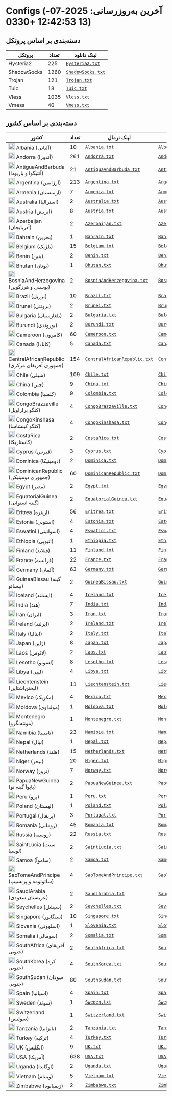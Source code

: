 # Configs (آخرین به‌روزرسانی: 2025-07-13 12:42:53 +0330)

## دسته‌بندی بر اساس پروتکل

| پروتکل | تعداد | لینک دانلود |
|---|---|---|
| Hysteria2 | 225 | [`Hysteria2.txt`](https://raw.githubusercontent.com/vpnclashfa-backup/ScrapeAndCategorize/refs/heads/main/output_configs/Hysteria2.txt) |
| ShadowSocks | 1260 | [`ShadowSocks.txt`](https://raw.githubusercontent.com/vpnclashfa-backup/ScrapeAndCategorize/refs/heads/main/output_configs/ShadowSocks.txt) |
| Trojan | 121 | [`Trojan.txt`](https://raw.githubusercontent.com/vpnclashfa-backup/ScrapeAndCategorize/refs/heads/main/output_configs/Trojan.txt) |
| Tuic | 18 | [`Tuic.txt`](https://raw.githubusercontent.com/vpnclashfa-backup/ScrapeAndCategorize/refs/heads/main/output_configs/Tuic.txt) |
| Vless | 1035 | [`Vless.txt`](https://raw.githubusercontent.com/vpnclashfa-backup/ScrapeAndCategorize/refs/heads/main/output_configs/Vless.txt) |
| Vmess | 40 | [`Vmess.txt`](https://raw.githubusercontent.com/vpnclashfa-backup/ScrapeAndCategorize/refs/heads/main/output_configs/Vmess.txt) |

## دسته‌بندی بر اساس کشور

| کشور | تعداد | لینک نرمال | لینک بیس۶۴ |
|---|---|---|---|
| <img src="https://flagcdn.com/w20/al.png" width="20"> Albania (آلبانی) | 10 | [`Albania.txt`](https://raw.githubusercontent.com/vpnclashfa-backup/ScrapeAndCategorize/refs/heads/main/output_configs/Albania.txt) | [`Albania.txt`](https://raw.githubusercontent.com/vpnclashfa-backup/ScrapeAndCategorize/refs/heads/main/output_base64_countries/Albania.txt) |
| <img src="https://flagcdn.com/w20/ad.png" width="20"> Andorra (آندورا) | 261 | [`Andorra.txt`](https://raw.githubusercontent.com/vpnclashfa-backup/ScrapeAndCategorize/refs/heads/main/output_configs/Andorra.txt) | [`Andorra.txt`](https://raw.githubusercontent.com/vpnclashfa-backup/ScrapeAndCategorize/refs/heads/main/output_base64_countries/Andorra.txt) |
| <img src="https://flagcdn.com/w20/ag.png" width="20"> AntiguaAndBarbuda (آنتیگوا و باربودا) | 21 | [`AntiguaAndBarbuda.txt`](https://raw.githubusercontent.com/vpnclashfa-backup/ScrapeAndCategorize/refs/heads/main/output_configs/AntiguaAndBarbuda.txt) | [`AntiguaAndBarbuda.txt`](https://raw.githubusercontent.com/vpnclashfa-backup/ScrapeAndCategorize/refs/heads/main/output_base64_countries/AntiguaAndBarbuda.txt) |
| <img src="https://flagcdn.com/w20/ar.png" width="20"> Argentina (آرژانتین) | 213 | [`Argentina.txt`](https://raw.githubusercontent.com/vpnclashfa-backup/ScrapeAndCategorize/refs/heads/main/output_configs/Argentina.txt) | [`Argentina.txt`](https://raw.githubusercontent.com/vpnclashfa-backup/ScrapeAndCategorize/refs/heads/main/output_base64_countries/Argentina.txt) |
| <img src="https://flagcdn.com/w20/am.png" width="20"> Armenia (ارمنستان) | 7 | [`Armenia.txt`](https://raw.githubusercontent.com/vpnclashfa-backup/ScrapeAndCategorize/refs/heads/main/output_configs/Armenia.txt) | [`Armenia.txt`](https://raw.githubusercontent.com/vpnclashfa-backup/ScrapeAndCategorize/refs/heads/main/output_base64_countries/Armenia.txt) |
| <img src="https://flagcdn.com/w20/au.png" width="20"> Australia (استرالیا) | 2 | [`Australia.txt`](https://raw.githubusercontent.com/vpnclashfa-backup/ScrapeAndCategorize/refs/heads/main/output_configs/Australia.txt) | [`Australia.txt`](https://raw.githubusercontent.com/vpnclashfa-backup/ScrapeAndCategorize/refs/heads/main/output_base64_countries/Australia.txt) |
| <img src="https://flagcdn.com/w20/at.png" width="20"> Austria (اتریش) | 8 | [`Austria.txt`](https://raw.githubusercontent.com/vpnclashfa-backup/ScrapeAndCategorize/refs/heads/main/output_configs/Austria.txt) | [`Austria.txt`](https://raw.githubusercontent.com/vpnclashfa-backup/ScrapeAndCategorize/refs/heads/main/output_base64_countries/Austria.txt) |
| <img src="https://flagcdn.com/w20/az.png" width="20"> Azerbaijan (آذربایجان) | 2 | [`Azerbaijan.txt`](https://raw.githubusercontent.com/vpnclashfa-backup/ScrapeAndCategorize/refs/heads/main/output_configs/Azerbaijan.txt) | [`Azerbaijan.txt`](https://raw.githubusercontent.com/vpnclashfa-backup/ScrapeAndCategorize/refs/heads/main/output_base64_countries/Azerbaijan.txt) |
| <img src="https://flagcdn.com/w20/bh.png" width="20"> Bahrain (بحرین) | 1 | [`Bahrain.txt`](https://raw.githubusercontent.com/vpnclashfa-backup/ScrapeAndCategorize/refs/heads/main/output_configs/Bahrain.txt) | [`Bahrain.txt`](https://raw.githubusercontent.com/vpnclashfa-backup/ScrapeAndCategorize/refs/heads/main/output_base64_countries/Bahrain.txt) |
| <img src="https://flagcdn.com/w20/be.png" width="20"> Belgium (بلژیک) | 15 | [`Belgium.txt`](https://raw.githubusercontent.com/vpnclashfa-backup/ScrapeAndCategorize/refs/heads/main/output_configs/Belgium.txt) | [`Belgium.txt`](https://raw.githubusercontent.com/vpnclashfa-backup/ScrapeAndCategorize/refs/heads/main/output_base64_countries/Belgium.txt) |
| <img src="https://flagcdn.com/w20/bj.png" width="20"> Benin (بنین) | 2 | [`Benin.txt`](https://raw.githubusercontent.com/vpnclashfa-backup/ScrapeAndCategorize/refs/heads/main/output_configs/Benin.txt) | [`Benin.txt`](https://raw.githubusercontent.com/vpnclashfa-backup/ScrapeAndCategorize/refs/heads/main/output_base64_countries/Benin.txt) |
| <img src="https://flagcdn.com/w20/bt.png" width="20"> Bhutan (بوتان) | 1 | [`Bhutan.txt`](https://raw.githubusercontent.com/vpnclashfa-backup/ScrapeAndCategorize/refs/heads/main/output_configs/Bhutan.txt) | [`Bhutan.txt`](https://raw.githubusercontent.com/vpnclashfa-backup/ScrapeAndCategorize/refs/heads/main/output_base64_countries/Bhutan.txt) |
| <img src="https://flagcdn.com/w20/ba.png" width="20"> BosniaAndHerzegovina (بوسنی و هرزگوین) | 2 | [`BosniaAndHerzegovina.txt`](https://raw.githubusercontent.com/vpnclashfa-backup/ScrapeAndCategorize/refs/heads/main/output_configs/BosniaAndHerzegovina.txt) | [`BosniaAndHerzegovina.txt`](https://raw.githubusercontent.com/vpnclashfa-backup/ScrapeAndCategorize/refs/heads/main/output_base64_countries/BosniaAndHerzegovina.txt) |
| <img src="https://flagcdn.com/w20/br.png" width="20"> Brazil (برزیل) | 10 | [`Brazil.txt`](https://raw.githubusercontent.com/vpnclashfa-backup/ScrapeAndCategorize/refs/heads/main/output_configs/Brazil.txt) | [`Brazil.txt`](https://raw.githubusercontent.com/vpnclashfa-backup/ScrapeAndCategorize/refs/heads/main/output_base64_countries/Brazil.txt) |
| <img src="https://flagcdn.com/w20/bn.png" width="20"> Brunei (برونئی) | 2 | [`Brunei.txt`](https://raw.githubusercontent.com/vpnclashfa-backup/ScrapeAndCategorize/refs/heads/main/output_configs/Brunei.txt) | [`Brunei.txt`](https://raw.githubusercontent.com/vpnclashfa-backup/ScrapeAndCategorize/refs/heads/main/output_base64_countries/Brunei.txt) |
| <img src="https://flagcdn.com/w20/bg.png" width="20"> Bulgaria (بلغارستان) | 2 | [`Bulgaria.txt`](https://raw.githubusercontent.com/vpnclashfa-backup/ScrapeAndCategorize/refs/heads/main/output_configs/Bulgaria.txt) | [`Bulgaria.txt`](https://raw.githubusercontent.com/vpnclashfa-backup/ScrapeAndCategorize/refs/heads/main/output_base64_countries/Bulgaria.txt) |
| <img src="https://flagcdn.com/w20/bi.png" width="20"> Burundi (بوروندی) | 2 | [`Burundi.txt`](https://raw.githubusercontent.com/vpnclashfa-backup/ScrapeAndCategorize/refs/heads/main/output_configs/Burundi.txt) | [`Burundi.txt`](https://raw.githubusercontent.com/vpnclashfa-backup/ScrapeAndCategorize/refs/heads/main/output_base64_countries/Burundi.txt) |
| <img src="https://flagcdn.com/w20/cm.png" width="20"> Cameroon (کامرون) | 60 | [`Cameroon.txt`](https://raw.githubusercontent.com/vpnclashfa-backup/ScrapeAndCategorize/refs/heads/main/output_configs/Cameroon.txt) | [`Cameroon.txt`](https://raw.githubusercontent.com/vpnclashfa-backup/ScrapeAndCategorize/refs/heads/main/output_base64_countries/Cameroon.txt) |
| <img src="https://flagcdn.com/w20/ca.png" width="20"> Canada (کانادا) | 5 | [`Canada.txt`](https://raw.githubusercontent.com/vpnclashfa-backup/ScrapeAndCategorize/refs/heads/main/output_configs/Canada.txt) | [`Canada.txt`](https://raw.githubusercontent.com/vpnclashfa-backup/ScrapeAndCategorize/refs/heads/main/output_base64_countries/Canada.txt) |
| <img src="https://flagcdn.com/w20/cf.png" width="20"> CentralAfricanRepublic (جمهوری آفریقای مرکزی) | 154 | [`CentralAfricanRepublic.txt`](https://raw.githubusercontent.com/vpnclashfa-backup/ScrapeAndCategorize/refs/heads/main/output_configs/CentralAfricanRepublic.txt) | [`CentralAfricanRepublic.txt`](https://raw.githubusercontent.com/vpnclashfa-backup/ScrapeAndCategorize/refs/heads/main/output_base64_countries/CentralAfricanRepublic.txt) |
| <img src="https://flagcdn.com/w20/cl.png" width="20"> Chile (شیلی) | 109 | [`Chile.txt`](https://raw.githubusercontent.com/vpnclashfa-backup/ScrapeAndCategorize/refs/heads/main/output_configs/Chile.txt) | [`Chile.txt`](https://raw.githubusercontent.com/vpnclashfa-backup/ScrapeAndCategorize/refs/heads/main/output_base64_countries/Chile.txt) |
| <img src="https://flagcdn.com/w20/cn.png" width="20"> China (چین) | 9 | [`China.txt`](https://raw.githubusercontent.com/vpnclashfa-backup/ScrapeAndCategorize/refs/heads/main/output_configs/China.txt) | [`China.txt`](https://raw.githubusercontent.com/vpnclashfa-backup/ScrapeAndCategorize/refs/heads/main/output_base64_countries/China.txt) |
| <img src="https://flagcdn.com/w20/co.png" width="20"> Colombia (کلمبیا) | 9 | [`Colombia.txt`](https://raw.githubusercontent.com/vpnclashfa-backup/ScrapeAndCategorize/refs/heads/main/output_configs/Colombia.txt) | [`Colombia.txt`](https://raw.githubusercontent.com/vpnclashfa-backup/ScrapeAndCategorize/refs/heads/main/output_base64_countries/Colombia.txt) |
| <img src="https://flagcdn.com/w20/cg.png" width="20"> CongoBrazzaville (کنگو برازاویل) | 4 | [`CongoBrazzaville.txt`](https://raw.githubusercontent.com/vpnclashfa-backup/ScrapeAndCategorize/refs/heads/main/output_configs/CongoBrazzaville.txt) | [`CongoBrazzaville.txt`](https://raw.githubusercontent.com/vpnclashfa-backup/ScrapeAndCategorize/refs/heads/main/output_base64_countries/CongoBrazzaville.txt) |
| <img src="https://flagcdn.com/w20/cd.png" width="20"> CongoKinshasa (کنگو کینشاسا) | 4 | [`CongoKinshasa.txt`](https://raw.githubusercontent.com/vpnclashfa-backup/ScrapeAndCategorize/refs/heads/main/output_configs/CongoKinshasa.txt) | [`CongoKinshasa.txt`](https://raw.githubusercontent.com/vpnclashfa-backup/ScrapeAndCategorize/refs/heads/main/output_base64_countries/CongoKinshasa.txt) |
| <img src="https://flagcdn.com/w20/cr.png" width="20"> CostaRica (کاستاریکا) | 2 | [`CostaRica.txt`](https://raw.githubusercontent.com/vpnclashfa-backup/ScrapeAndCategorize/refs/heads/main/output_configs/CostaRica.txt) | [`CostaRica.txt`](https://raw.githubusercontent.com/vpnclashfa-backup/ScrapeAndCategorize/refs/heads/main/output_base64_countries/CostaRica.txt) |
| <img src="https://flagcdn.com/w20/cy.png" width="20"> Cyprus (قبرس) | 3 | [`Cyprus.txt`](https://raw.githubusercontent.com/vpnclashfa-backup/ScrapeAndCategorize/refs/heads/main/output_configs/Cyprus.txt) | [`Cyprus.txt`](https://raw.githubusercontent.com/vpnclashfa-backup/ScrapeAndCategorize/refs/heads/main/output_base64_countries/Cyprus.txt) |
| <img src="https://flagcdn.com/w20/dm.png" width="20"> Dominica (دومینیکا) | 2 | [`Dominica.txt`](https://raw.githubusercontent.com/vpnclashfa-backup/ScrapeAndCategorize/refs/heads/main/output_configs/Dominica.txt) | [`Dominica.txt`](https://raw.githubusercontent.com/vpnclashfa-backup/ScrapeAndCategorize/refs/heads/main/output_base64_countries/Dominica.txt) |
| <img src="https://flagcdn.com/w20/do.png" width="20"> DominicanRepublic (جمهوری دومینیکن) | 60 | [`DominicanRepublic.txt`](https://raw.githubusercontent.com/vpnclashfa-backup/ScrapeAndCategorize/refs/heads/main/output_configs/DominicanRepublic.txt) | [`DominicanRepublic.txt`](https://raw.githubusercontent.com/vpnclashfa-backup/ScrapeAndCategorize/refs/heads/main/output_base64_countries/DominicanRepublic.txt) |
| <img src="https://flagcdn.com/w20/eg.png" width="20"> Egypt (مصر) | 2 | [`Egypt.txt`](https://raw.githubusercontent.com/vpnclashfa-backup/ScrapeAndCategorize/refs/heads/main/output_configs/Egypt.txt) | [`Egypt.txt`](https://raw.githubusercontent.com/vpnclashfa-backup/ScrapeAndCategorize/refs/heads/main/output_base64_countries/Egypt.txt) |
| <img src="https://flagcdn.com/w20/gq.png" width="20"> EquatorialGuinea (گینه استوایی) | 2 | [`EquatorialGuinea.txt`](https://raw.githubusercontent.com/vpnclashfa-backup/ScrapeAndCategorize/refs/heads/main/output_configs/EquatorialGuinea.txt) | [`EquatorialGuinea.txt`](https://raw.githubusercontent.com/vpnclashfa-backup/ScrapeAndCategorize/refs/heads/main/output_base64_countries/EquatorialGuinea.txt) |
| <img src="https://flagcdn.com/w20/er.png" width="20"> Eritrea (اریتره) | 56 | [`Eritrea.txt`](https://raw.githubusercontent.com/vpnclashfa-backup/ScrapeAndCategorize/refs/heads/main/output_configs/Eritrea.txt) | [`Eritrea.txt`](https://raw.githubusercontent.com/vpnclashfa-backup/ScrapeAndCategorize/refs/heads/main/output_base64_countries/Eritrea.txt) |
| <img src="https://flagcdn.com/w20/ee.png" width="20"> Estonia (استونی) | 4 | [`Estonia.txt`](https://raw.githubusercontent.com/vpnclashfa-backup/ScrapeAndCategorize/refs/heads/main/output_configs/Estonia.txt) | [`Estonia.txt`](https://raw.githubusercontent.com/vpnclashfa-backup/ScrapeAndCategorize/refs/heads/main/output_base64_countries/Estonia.txt) |
| <img src="https://flagcdn.com/w20/sz.png" width="20"> Eswatini (اسواتینی) | 4 | [`Eswatini.txt`](https://raw.githubusercontent.com/vpnclashfa-backup/ScrapeAndCategorize/refs/heads/main/output_configs/Eswatini.txt) | [`Eswatini.txt`](https://raw.githubusercontent.com/vpnclashfa-backup/ScrapeAndCategorize/refs/heads/main/output_base64_countries/Eswatini.txt) |
| <img src="https://flagcdn.com/w20/et.png" width="20"> Ethiopia (اتیوپی) | 1 | [`Ethiopia.txt`](https://raw.githubusercontent.com/vpnclashfa-backup/ScrapeAndCategorize/refs/heads/main/output_configs/Ethiopia.txt) | [`Ethiopia.txt`](https://raw.githubusercontent.com/vpnclashfa-backup/ScrapeAndCategorize/refs/heads/main/output_base64_countries/Ethiopia.txt) |
| <img src="https://flagcdn.com/w20/fi.png" width="20"> Finland (فنلاند) | 11 | [`Finland.txt`](https://raw.githubusercontent.com/vpnclashfa-backup/ScrapeAndCategorize/refs/heads/main/output_configs/Finland.txt) | [`Finland.txt`](https://raw.githubusercontent.com/vpnclashfa-backup/ScrapeAndCategorize/refs/heads/main/output_base64_countries/Finland.txt) |
| <img src="https://flagcdn.com/w20/fr.png" width="20"> France (فرانسه) | 22 | [`France.txt`](https://raw.githubusercontent.com/vpnclashfa-backup/ScrapeAndCategorize/refs/heads/main/output_configs/France.txt) | [`France.txt`](https://raw.githubusercontent.com/vpnclashfa-backup/ScrapeAndCategorize/refs/heads/main/output_base64_countries/France.txt) |
| <img src="https://flagcdn.com/w20/de.png" width="20"> Germany (آلمان) | 63 | [`Germany.txt`](https://raw.githubusercontent.com/vpnclashfa-backup/ScrapeAndCategorize/refs/heads/main/output_configs/Germany.txt) | [`Germany.txt`](https://raw.githubusercontent.com/vpnclashfa-backup/ScrapeAndCategorize/refs/heads/main/output_base64_countries/Germany.txt) |
| <img src="https://flagcdn.com/w20/gw.png" width="20"> GuineaBissau (گینه بیسائو) | 2 | [`GuineaBissau.txt`](https://raw.githubusercontent.com/vpnclashfa-backup/ScrapeAndCategorize/refs/heads/main/output_configs/GuineaBissau.txt) | [`GuineaBissau.txt`](https://raw.githubusercontent.com/vpnclashfa-backup/ScrapeAndCategorize/refs/heads/main/output_base64_countries/GuineaBissau.txt) |
| <img src="https://flagcdn.com/w20/is.png" width="20"> Iceland (ایسلند) | 4 | [`Iceland.txt`](https://raw.githubusercontent.com/vpnclashfa-backup/ScrapeAndCategorize/refs/heads/main/output_configs/Iceland.txt) | [`Iceland.txt`](https://raw.githubusercontent.com/vpnclashfa-backup/ScrapeAndCategorize/refs/heads/main/output_base64_countries/Iceland.txt) |
| <img src="https://flagcdn.com/w20/in.png" width="20"> India (هند) | 7 | [`India.txt`](https://raw.githubusercontent.com/vpnclashfa-backup/ScrapeAndCategorize/refs/heads/main/output_configs/India.txt) | [`India.txt`](https://raw.githubusercontent.com/vpnclashfa-backup/ScrapeAndCategorize/refs/heads/main/output_base64_countries/India.txt) |
| <img src="https://flagcdn.com/w20/ir.png" width="20"> Iran (ایران) | 3 | [`Iran.txt`](https://raw.githubusercontent.com/vpnclashfa-backup/ScrapeAndCategorize/refs/heads/main/output_configs/Iran.txt) | [`Iran.txt`](https://raw.githubusercontent.com/vpnclashfa-backup/ScrapeAndCategorize/refs/heads/main/output_base64_countries/Iran.txt) |
| <img src="https://flagcdn.com/w20/ie.png" width="20"> Ireland (ایرلند) | 2 | [`Ireland.txt`](https://raw.githubusercontent.com/vpnclashfa-backup/ScrapeAndCategorize/refs/heads/main/output_configs/Ireland.txt) | [`Ireland.txt`](https://raw.githubusercontent.com/vpnclashfa-backup/ScrapeAndCategorize/refs/heads/main/output_base64_countries/Ireland.txt) |
| <img src="https://flagcdn.com/w20/it.png" width="20"> Italy (ایتالیا) | 2 | [`Italy.txt`](https://raw.githubusercontent.com/vpnclashfa-backup/ScrapeAndCategorize/refs/heads/main/output_configs/Italy.txt) | [`Italy.txt`](https://raw.githubusercontent.com/vpnclashfa-backup/ScrapeAndCategorize/refs/heads/main/output_base64_countries/Italy.txt) |
| <img src="https://flagcdn.com/w20/jp.png" width="20"> Japan (ژاپن) | 8 | [`Japan.txt`](https://raw.githubusercontent.com/vpnclashfa-backup/ScrapeAndCategorize/refs/heads/main/output_configs/Japan.txt) | [`Japan.txt`](https://raw.githubusercontent.com/vpnclashfa-backup/ScrapeAndCategorize/refs/heads/main/output_base64_countries/Japan.txt) |
| <img src="https://flagcdn.com/w20/la.png" width="20"> Laos (لائوس) | 2 | [`Laos.txt`](https://raw.githubusercontent.com/vpnclashfa-backup/ScrapeAndCategorize/refs/heads/main/output_configs/Laos.txt) | [`Laos.txt`](https://raw.githubusercontent.com/vpnclashfa-backup/ScrapeAndCategorize/refs/heads/main/output_base64_countries/Laos.txt) |
| <img src="https://flagcdn.com/w20/ls.png" width="20"> Lesotho (لسوتو) | 8 | [`Lesotho.txt`](https://raw.githubusercontent.com/vpnclashfa-backup/ScrapeAndCategorize/refs/heads/main/output_configs/Lesotho.txt) | [`Lesotho.txt`](https://raw.githubusercontent.com/vpnclashfa-backup/ScrapeAndCategorize/refs/heads/main/output_base64_countries/Lesotho.txt) |
| <img src="https://flagcdn.com/w20/ly.png" width="20"> Libya (لیبی) | 4 | [`Libya.txt`](https://raw.githubusercontent.com/vpnclashfa-backup/ScrapeAndCategorize/refs/heads/main/output_configs/Libya.txt) | [`Libya.txt`](https://raw.githubusercontent.com/vpnclashfa-backup/ScrapeAndCategorize/refs/heads/main/output_base64_countries/Libya.txt) |
| <img src="https://flagcdn.com/w20/li.png" width="20"> Liechtenstein (لیختن‌اشتاین) | 11 | [`Liechtenstein.txt`](https://raw.githubusercontent.com/vpnclashfa-backup/ScrapeAndCategorize/refs/heads/main/output_configs/Liechtenstein.txt) | [`Liechtenstein.txt`](https://raw.githubusercontent.com/vpnclashfa-backup/ScrapeAndCategorize/refs/heads/main/output_base64_countries/Liechtenstein.txt) |
| <img src="https://flagcdn.com/w20/mx.png" width="20"> Mexico (مکزیک) | 4 | [`Mexico.txt`](https://raw.githubusercontent.com/vpnclashfa-backup/ScrapeAndCategorize/refs/heads/main/output_configs/Mexico.txt) | [`Mexico.txt`](https://raw.githubusercontent.com/vpnclashfa-backup/ScrapeAndCategorize/refs/heads/main/output_base64_countries/Mexico.txt) |
| <img src="https://flagcdn.com/w20/md.png" width="20"> Moldova (مولداوی) | 1 | [`Moldova.txt`](https://raw.githubusercontent.com/vpnclashfa-backup/ScrapeAndCategorize/refs/heads/main/output_configs/Moldova.txt) | [`Moldova.txt`](https://raw.githubusercontent.com/vpnclashfa-backup/ScrapeAndCategorize/refs/heads/main/output_base64_countries/Moldova.txt) |
| <img src="https://flagcdn.com/w20/me.png" width="20"> Montenegro (مونته‌نگرو) | 1 | [`Montenegro.txt`](https://raw.githubusercontent.com/vpnclashfa-backup/ScrapeAndCategorize/refs/heads/main/output_configs/Montenegro.txt) | [`Montenegro.txt`](https://raw.githubusercontent.com/vpnclashfa-backup/ScrapeAndCategorize/refs/heads/main/output_base64_countries/Montenegro.txt) |
| <img src="https://flagcdn.com/w20/na.png" width="20"> Namibia (نامیبیا) | 23 | [`Namibia.txt`](https://raw.githubusercontent.com/vpnclashfa-backup/ScrapeAndCategorize/refs/heads/main/output_configs/Namibia.txt) | [`Namibia.txt`](https://raw.githubusercontent.com/vpnclashfa-backup/ScrapeAndCategorize/refs/heads/main/output_base64_countries/Namibia.txt) |
| <img src="https://flagcdn.com/w20/np.png" width="20"> Nepal (نپال) | 1 | [`Nepal.txt`](https://raw.githubusercontent.com/vpnclashfa-backup/ScrapeAndCategorize/refs/heads/main/output_configs/Nepal.txt) | [`Nepal.txt`](https://raw.githubusercontent.com/vpnclashfa-backup/ScrapeAndCategorize/refs/heads/main/output_base64_countries/Nepal.txt) |
| <img src="https://flagcdn.com/w20/nl.png" width="20"> Netherlands (هلند) | 15 | [`Netherlands.txt`](https://raw.githubusercontent.com/vpnclashfa-backup/ScrapeAndCategorize/refs/heads/main/output_configs/Netherlands.txt) | [`Netherlands.txt`](https://raw.githubusercontent.com/vpnclashfa-backup/ScrapeAndCategorize/refs/heads/main/output_base64_countries/Netherlands.txt) |
| <img src="https://flagcdn.com/w20/ne.png" width="20"> Niger (نیجر) | 20 | [`Niger.txt`](https://raw.githubusercontent.com/vpnclashfa-backup/ScrapeAndCategorize/refs/heads/main/output_configs/Niger.txt) | [`Niger.txt`](https://raw.githubusercontent.com/vpnclashfa-backup/ScrapeAndCategorize/refs/heads/main/output_base64_countries/Niger.txt) |
| <img src="https://flagcdn.com/w20/no.png" width="20"> Norway (نروژ) | 7 | [`Norway.txt`](https://raw.githubusercontent.com/vpnclashfa-backup/ScrapeAndCategorize/refs/heads/main/output_configs/Norway.txt) | [`Norway.txt`](https://raw.githubusercontent.com/vpnclashfa-backup/ScrapeAndCategorize/refs/heads/main/output_base64_countries/Norway.txt) |
| <img src="https://flagcdn.com/w20/pg.png" width="20"> PapuaNewGuinea (پاپوآ گینه نو) | 2 | [`PapuaNewGuinea.txt`](https://raw.githubusercontent.com/vpnclashfa-backup/ScrapeAndCategorize/refs/heads/main/output_configs/PapuaNewGuinea.txt) | [`PapuaNewGuinea.txt`](https://raw.githubusercontent.com/vpnclashfa-backup/ScrapeAndCategorize/refs/heads/main/output_base64_countries/PapuaNewGuinea.txt) |
| <img src="https://flagcdn.com/w20/pe.png" width="20"> Peru (پرو) | 1 | [`Peru.txt`](https://raw.githubusercontent.com/vpnclashfa-backup/ScrapeAndCategorize/refs/heads/main/output_configs/Peru.txt) | [`Peru.txt`](https://raw.githubusercontent.com/vpnclashfa-backup/ScrapeAndCategorize/refs/heads/main/output_base64_countries/Peru.txt) |
| <img src="https://flagcdn.com/w20/pl.png" width="20"> Poland (لهستان) | 1 | [`Poland.txt`](https://raw.githubusercontent.com/vpnclashfa-backup/ScrapeAndCategorize/refs/heads/main/output_configs/Poland.txt) | [`Poland.txt`](https://raw.githubusercontent.com/vpnclashfa-backup/ScrapeAndCategorize/refs/heads/main/output_base64_countries/Poland.txt) |
| <img src="https://flagcdn.com/w20/pt.png" width="20"> Portugal (پرتغال) | 3 | [`Portugal.txt`](https://raw.githubusercontent.com/vpnclashfa-backup/ScrapeAndCategorize/refs/heads/main/output_configs/Portugal.txt) | [`Portugal.txt`](https://raw.githubusercontent.com/vpnclashfa-backup/ScrapeAndCategorize/refs/heads/main/output_base64_countries/Portugal.txt) |
| <img src="https://flagcdn.com/w20/ro.png" width="20"> Romania (رومانی) | 45 | [`Romania.txt`](https://raw.githubusercontent.com/vpnclashfa-backup/ScrapeAndCategorize/refs/heads/main/output_configs/Romania.txt) | [`Romania.txt`](https://raw.githubusercontent.com/vpnclashfa-backup/ScrapeAndCategorize/refs/heads/main/output_base64_countries/Romania.txt) |
| <img src="https://flagcdn.com/w20/ru.png" width="20"> Russia (روسیه) | 22 | [`Russia.txt`](https://raw.githubusercontent.com/vpnclashfa-backup/ScrapeAndCategorize/refs/heads/main/output_configs/Russia.txt) | [`Russia.txt`](https://raw.githubusercontent.com/vpnclashfa-backup/ScrapeAndCategorize/refs/heads/main/output_base64_countries/Russia.txt) |
| <img src="https://flagcdn.com/w20/lc.png" width="20"> SaintLucia (سنت لوسیا) | 2 | [`SaintLucia.txt`](https://raw.githubusercontent.com/vpnclashfa-backup/ScrapeAndCategorize/refs/heads/main/output_configs/SaintLucia.txt) | [`SaintLucia.txt`](https://raw.githubusercontent.com/vpnclashfa-backup/ScrapeAndCategorize/refs/heads/main/output_base64_countries/SaintLucia.txt) |
| <img src="https://flagcdn.com/w20/ws.png" width="20"> Samoa (ساموآ) | 2 | [`Samoa.txt`](https://raw.githubusercontent.com/vpnclashfa-backup/ScrapeAndCategorize/refs/heads/main/output_configs/Samoa.txt) | [`Samoa.txt`](https://raw.githubusercontent.com/vpnclashfa-backup/ScrapeAndCategorize/refs/heads/main/output_base64_countries/Samoa.txt) |
| <img src="https://flagcdn.com/w20/st.png" width="20"> SaoTomeAndPrincipe (سائوتومه و پرنسیپ) | 4 | [`SaoTomeAndPrincipe.txt`](https://raw.githubusercontent.com/vpnclashfa-backup/ScrapeAndCategorize/refs/heads/main/output_configs/SaoTomeAndPrincipe.txt) | [`SaoTomeAndPrincipe.txt`](https://raw.githubusercontent.com/vpnclashfa-backup/ScrapeAndCategorize/refs/heads/main/output_base64_countries/SaoTomeAndPrincipe.txt) |
| <img src="https://flagcdn.com/w20/sa.png" width="20"> SaudiArabia (عربستان سعودی) | 2 | [`SaudiArabia.txt`](https://raw.githubusercontent.com/vpnclashfa-backup/ScrapeAndCategorize/refs/heads/main/output_configs/SaudiArabia.txt) | [`SaudiArabia.txt`](https://raw.githubusercontent.com/vpnclashfa-backup/ScrapeAndCategorize/refs/heads/main/output_base64_countries/SaudiArabia.txt) |
| <img src="https://flagcdn.com/w20/sc.png" width="20"> Seychelles (سیشل) | 2 | [`Seychelles.txt`](https://raw.githubusercontent.com/vpnclashfa-backup/ScrapeAndCategorize/refs/heads/main/output_configs/Seychelles.txt) | [`Seychelles.txt`](https://raw.githubusercontent.com/vpnclashfa-backup/ScrapeAndCategorize/refs/heads/main/output_base64_countries/Seychelles.txt) |
| <img src="https://flagcdn.com/w20/sg.png" width="20"> Singapore (سنگاپور) | 10 | [`Singapore.txt`](https://raw.githubusercontent.com/vpnclashfa-backup/ScrapeAndCategorize/refs/heads/main/output_configs/Singapore.txt) | [`Singapore.txt`](https://raw.githubusercontent.com/vpnclashfa-backup/ScrapeAndCategorize/refs/heads/main/output_base64_countries/Singapore.txt) |
| <img src="https://flagcdn.com/w20/si.png" width="20"> Slovenia (اسلوونی) | 1 | [`Slovenia.txt`](https://raw.githubusercontent.com/vpnclashfa-backup/ScrapeAndCategorize/refs/heads/main/output_configs/Slovenia.txt) | [`Slovenia.txt`](https://raw.githubusercontent.com/vpnclashfa-backup/ScrapeAndCategorize/refs/heads/main/output_base64_countries/Slovenia.txt) |
| <img src="https://flagcdn.com/w20/so.png" width="20"> Somalia (سومالی) | 2 | [`Somalia.txt`](https://raw.githubusercontent.com/vpnclashfa-backup/ScrapeAndCategorize/refs/heads/main/output_configs/Somalia.txt) | [`Somalia.txt`](https://raw.githubusercontent.com/vpnclashfa-backup/ScrapeAndCategorize/refs/heads/main/output_base64_countries/Somalia.txt) |
| <img src="https://flagcdn.com/w20/za.png" width="20"> SouthAfrica (آفریقای جنوبی) | 2 | [`SouthAfrica.txt`](https://raw.githubusercontent.com/vpnclashfa-backup/ScrapeAndCategorize/refs/heads/main/output_configs/SouthAfrica.txt) | [`SouthAfrica.txt`](https://raw.githubusercontent.com/vpnclashfa-backup/ScrapeAndCategorize/refs/heads/main/output_base64_countries/SouthAfrica.txt) |
| <img src="https://flagcdn.com/w20/kr.png" width="20"> SouthKorea (کره جنوبی) | 4 | [`SouthKorea.txt`](https://raw.githubusercontent.com/vpnclashfa-backup/ScrapeAndCategorize/refs/heads/main/output_configs/SouthKorea.txt) | [`SouthKorea.txt`](https://raw.githubusercontent.com/vpnclashfa-backup/ScrapeAndCategorize/refs/heads/main/output_base64_countries/SouthKorea.txt) |
| <img src="https://flagcdn.com/w20/ss.png" width="20"> SouthSudan (سودان جنوبی) | 80 | [`SouthSudan.txt`](https://raw.githubusercontent.com/vpnclashfa-backup/ScrapeAndCategorize/refs/heads/main/output_configs/SouthSudan.txt) | [`SouthSudan.txt`](https://raw.githubusercontent.com/vpnclashfa-backup/ScrapeAndCategorize/refs/heads/main/output_base64_countries/SouthSudan.txt) |
| <img src="https://flagcdn.com/w20/es.png" width="20"> Spain (اسپانیا) | 4 | [`Spain.txt`](https://raw.githubusercontent.com/vpnclashfa-backup/ScrapeAndCategorize/refs/heads/main/output_configs/Spain.txt) | [`Spain.txt`](https://raw.githubusercontent.com/vpnclashfa-backup/ScrapeAndCategorize/refs/heads/main/output_base64_countries/Spain.txt) |
| <img src="https://flagcdn.com/w20/se.png" width="20"> Sweden (سوئد) | 1 | [`Sweden.txt`](https://raw.githubusercontent.com/vpnclashfa-backup/ScrapeAndCategorize/refs/heads/main/output_configs/Sweden.txt) | [`Sweden.txt`](https://raw.githubusercontent.com/vpnclashfa-backup/ScrapeAndCategorize/refs/heads/main/output_base64_countries/Sweden.txt) |
| <img src="https://flagcdn.com/w20/ch.png" width="20"> Switzerland (سوئیس) | 1 | [`Switzerland.txt`](https://raw.githubusercontent.com/vpnclashfa-backup/ScrapeAndCategorize/refs/heads/main/output_configs/Switzerland.txt) | [`Switzerland.txt`](https://raw.githubusercontent.com/vpnclashfa-backup/ScrapeAndCategorize/refs/heads/main/output_base64_countries/Switzerland.txt) |
| <img src="https://flagcdn.com/w20/tz.png" width="20"> Tanzania (تانزانیا) | 2 | [`Tanzania.txt`](https://raw.githubusercontent.com/vpnclashfa-backup/ScrapeAndCategorize/refs/heads/main/output_configs/Tanzania.txt) | [`Tanzania.txt`](https://raw.githubusercontent.com/vpnclashfa-backup/ScrapeAndCategorize/refs/heads/main/output_base64_countries/Tanzania.txt) |
| <img src="https://flagcdn.com/w20/tr.png" width="20"> Turkey (ترکیه) | 4 | [`Turkey.txt`](https://raw.githubusercontent.com/vpnclashfa-backup/ScrapeAndCategorize/refs/heads/main/output_configs/Turkey.txt) | [`Turkey.txt`](https://raw.githubusercontent.com/vpnclashfa-backup/ScrapeAndCategorize/refs/heads/main/output_base64_countries/Turkey.txt) |
| <img src="https://flagcdn.com/w20/gb.png" width="20"> UK (انگلیس) | 9 | [`UK.txt`](https://raw.githubusercontent.com/vpnclashfa-backup/ScrapeAndCategorize/refs/heads/main/output_configs/UK.txt) | [`UK.txt`](https://raw.githubusercontent.com/vpnclashfa-backup/ScrapeAndCategorize/refs/heads/main/output_base64_countries/UK.txt) |
| <img src="https://flagcdn.com/w20/us.png" width="20"> USA (آمریکا) | 638 | [`USA.txt`](https://raw.githubusercontent.com/vpnclashfa-backup/ScrapeAndCategorize/refs/heads/main/output_configs/USA.txt) | [`USA.txt`](https://raw.githubusercontent.com/vpnclashfa-backup/ScrapeAndCategorize/refs/heads/main/output_base64_countries/USA.txt) |
| <img src="https://flagcdn.com/w20/ug.png" width="20"> Uganda (اوگاندا) | 2 | [`Uganda.txt`](https://raw.githubusercontent.com/vpnclashfa-backup/ScrapeAndCategorize/refs/heads/main/output_configs/Uganda.txt) | [`Uganda.txt`](https://raw.githubusercontent.com/vpnclashfa-backup/ScrapeAndCategorize/refs/heads/main/output_base64_countries/Uganda.txt) |
| <img src="https://flagcdn.com/w20/vn.png" width="20"> Vietnam (ویتنام) | 5 | [`Vietnam.txt`](https://raw.githubusercontent.com/vpnclashfa-backup/ScrapeAndCategorize/refs/heads/main/output_configs/Vietnam.txt) | [`Vietnam.txt`](https://raw.githubusercontent.com/vpnclashfa-backup/ScrapeAndCategorize/refs/heads/main/output_base64_countries/Vietnam.txt) |
| <img src="https://flagcdn.com/w20/zw.png" width="20"> Zimbabwe (زیمبابوه) | 2 | [`Zimbabwe.txt`](https://raw.githubusercontent.com/vpnclashfa-backup/ScrapeAndCategorize/refs/heads/main/output_configs/Zimbabwe.txt) | [`Zimbabwe.txt`](https://raw.githubusercontent.com/vpnclashfa-backup/ScrapeAndCategorize/refs/heads/main/output_base64_countries/Zimbabwe.txt) |
